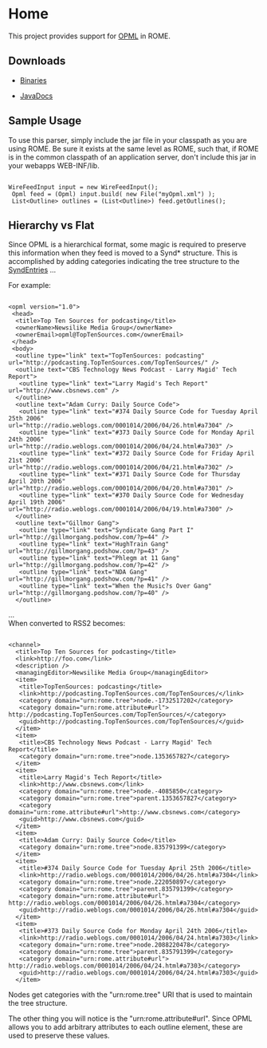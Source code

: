 # Home
  

This project provides support for [OPML](http://www.opml.org/) in ROME.

 
## Downloads

 
 
* [Binaries](https://rome.dev.java.net/servlets/ProjectDocumentList?folderID=5198)
 
* [JavaDocs](https://rome.dev.java.net/nonav/apidocs/subprojects/opml/0.1/apidocs/index.html)
 
 
## Sample Usage

 

To use this parser, simply include the jar file in your classpath as you are using ROME. Be sure it exists at the same level as ROME, such that, if ROME is in the common classpath of an application server, don't include this jar in your webapps WEB\-INF/lib.

 

```

WireFeedInput input = new WireFeedInput();
 Opml feed = (Opml) input.build( new File("myOpml.xml") );
 List<Outline> outlines = (List<Outline>) feed.getOutlines();

```
 
## Hierarchy vs Flat

 

Since OPML is a hierarchical format, some magic is required to preserve this information when they feed is moved to a Synd\* structure. This is accomplished by adding categories indicating the tree structure to the [SyndEntries](http://wiki.java.net/bin/edit/Javawsxml/SyndEntries?topicparent=Javawsxml.OPML;nowysiwyg=0) ...

 

For example:

 

```

<opml version="1.0">
 <head>
  <title>Top Ten Sources for podcasting</title>
  <ownerName>Newsilike Media Group</ownerName>
  <ownerEmail>opml@TopTenSources.com</ownerEmail>
 </head>
 <body>
  <outline type="link" text="TopTenSources: podcasting"
url="http://podcasting.TopTenSources.com/TopTenSources/" />
  <outline text="CBS Technology News Podcast - Larry Magid' Tech Report">
   <outline type="link" text="Larry Magid's Tech Report" url="http://www.cbsnews.com" />
  </outline>
  <outline text="Adam Curry: Daily Source Code">
   <outline type="link" text="#374 Daily Source Code for Tuesday April 25th 2006"
url="http://radio.weblogs.com/0001014/2006/04/26.html#a7304" />
   <outline type="link" text="#373 Daily Source Code for Monday April 24th 2006"
url="http://radio.weblogs.com/0001014/2006/04/24.html#a7303" />
   <outline type="link" text="#372 Daily Source Code for Friday April 21st 2006"
url="http://radio.weblogs.com/0001014/2006/04/21.html#a7302" />
   <outline type="link" text="#371 Daily Source Code for Thursday April 20th 2006"
url="http://radio.weblogs.com/0001014/2006/04/20.html#a7301" />
   <outline type="link" text="#370 Daily Source Code for Wednesday April 19th 2006"
url="http://radio.weblogs.com/0001014/2006/04/19.html#a7300" />
  </outline>
  <outline text="Gillmor Gang">
   <outline type="link" text="Syndicate Gang Part I" url="http://gillmorgang.podshow.com/?p=44" />
   <outline type="link" text="HughTrain Gang" url="http://gillmorgang.podshow.com/?p=43" />
   <outline type="link" text="Phlegm at 11 Gang" url="http://gillmorgang.podshow.com/?p=42" />
   <outline type="link" text="NDA Gang" url="http://gillmorgang.podshow.com/?p=41" />
   <outline type="link" text="When the Music?s Over Gang" url="http://gillmorgang.podshow.com/?p=40" />
  </outline>

```
 

...  
 When converted to RSS2 becomes:

 

```

<channel>
  <title>Top Ten Sources for podcasting</title>
  <link>http://foo.com</link>
  <description />
  <managingEditor>Newsilike Media Group</managingEditor>
  <item>
   <title>TopTenSources: podcasting</title>
   <link>http://podcasting.TopTenSources.com/TopTenSources/</link>
   <category domain="urn:rome.tree">node.-1732517202</category>
   <category domain="urn:rome.attribute#url">
http://podcasting.TopTenSources.com/TopTenSources/</category>
   <guid>http://podcasting.TopTenSources.com/TopTenSources/</guid>
  </item>
  <item>
   <title>CBS Technology News Podcast - Larry Magid' Tech Report</title>
   <category domain="urn:rome.tree">node.1353657827</category>
  </item>
  <item>
   <title>Larry Magid's Tech Report</title>
   <link>http://www.cbsnews.com</link>
   <category domain="urn:rome.tree">node.-4085850</category>
   <category domain="urn:rome.tree">parent.1353657827</category>
   <category domain="urn:rome.attribute#url">http://www.cbsnews.com</category>
   <guid>http://www.cbsnews.com</guid>
  </item>
  <item>
   <title>Adam Curry: Daily Source Code</title>
   <category domain="urn:rome.tree">node.835791399</category>
  </item>
  <item>
   <title>#374 Daily Source Code for Tuesday April 25th 2006</title>
   <link>http://radio.weblogs.com/0001014/2006/04/26.html#a7304</link>
   <category domain="urn:rome.tree">node.222050897</category>
   <category domain="urn:rome.tree">parent.835791399</category>
   <category domain="urn:rome.attribute#url">
http://radio.weblogs.com/0001014/2006/04/26.html#a7304</category>
   <guid>http://radio.weblogs.com/0001014/2006/04/26.html#a7304</guid>
  </item>
  <item>
   <title>#373 Daily Source Code for Monday April 24th 2006</title>
   <link>http://radio.weblogs.com/0001014/2006/04/24.html#a7303</link>
   <category domain="urn:rome.tree">node.2088220478</category>
   <category domain="urn:rome.tree">parent.835791399</category>
   <category domain="urn:rome.attribute#url">
http://radio.weblogs.com/0001014/2006/04/24.html#a7303</category>
   <guid>http://radio.weblogs.com/0001014/2006/04/24.html#a7303</guid>
  </item>

```
 

Nodes get categories with the "urn:rome.tree" URI that is used to maintain the tree structure.

 

The other thing you will notice is the "urn:rome.attribute#url". Since OPML allows you to add arbitrary attributes to each outline element, these are used to preserve these values.

   